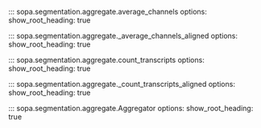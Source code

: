 ::: sopa.segmentation.aggregate.average_channels
    options:
      show_root_heading: true

::: sopa.segmentation.aggregate._average_channels_aligned
    options:
      show_root_heading: true

::: sopa.segmentation.aggregate.count_transcripts
    options:
      show_root_heading: true

::: sopa.segmentation.aggregate._count_transcripts_aligned
    options:
      show_root_heading: true

::: sopa.segmentation.aggregate.Aggregator
    options:
      show_root_heading: true